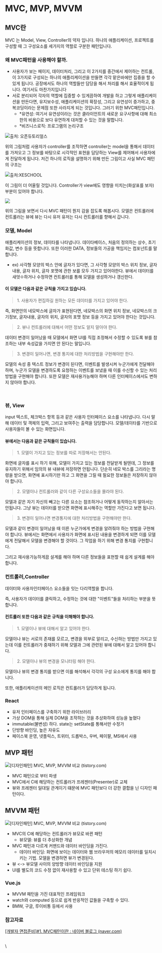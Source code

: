 # MVC, MVP, MVVM

## MVC란

MVC 는 Model, View, Controller의 약자 입니다. 하나의 애플리케이션, 프로젝트를 구성할 때 그 구성요소를 세가지의 역할로 구분한 패턴입니다.



### 왜 MVC패턴을 사용해야 할까.

* 사용자가 보는 페이지, 데이터처리, 그리고 이 2가지를 중간에서 제어하는 컨트롤, 이 3가지로 구성되는 하나의 애플리케이션을 만들면 각각 맡은바에만 집중을 할 수 있게 됩니다. 공장에서도 하나의 역할들만 담당을 해서 처리를 해서 효율적이게 됩니다. 여기서도 마찬가지입니다
* 서로 분리되어 각자의 역할에 집중할 수 있게끔하여 개발을 하고 그렇게 애플리케이션을 만든다면, 유지보수성, 애플리케이션의 확장성, 그리고 유연성이 증가하고, 중복코딩이라는 문제점 또한 사라지게 되는 것입니다. 그러기 위한 MVC패턴입니다.
  * \*유연성: 여기서 유연성이라는 것은 클라이언트의 새로운 요구사항에 대해 최소한의 비용으로 보다 유연하게 대처할 수 있는 것을 말합니다.
  * \*비즈니스로직: 프로그램의 논리구조

![출처: 오픈듀토리얼스](https://mblogthumb-phinf.pstatic.net/MjAxNzAzMjVfMjIg/MDAxNDkwNDM4ODMzNjI2.nzDNB5K0LuyP4joE2C4rIbL5Ue2F3at7wiI6ZpuTJN0g.WZ6V-WHZygLYW2WSdzcs7uAiAWgAJe3\_H0XdkYKkutkg.PNG.jhc9639/1262.png?type=w800)

위의 그림처럼 사용자가 controller를 조작하면 controller는 model을 통해서 데이터를 가져오고 그 정보를 바탕으로 시각적인 표현을 담당하는 View를 제어해서 사용자에게 전달하게 됩니다. 저건 하나의 로직을 설명하기 위해 만든 그림이고 사실 MVC 패턴의 구조는

![출처:XESCHOOL](https://mblogthumb-phinf.pstatic.net/MjAxNzAzMjVfMTM0/MDAxNDkwNDQyNDI5OTAy.MUksll6Y9SzelJjmGW6zXOlPebJKOft3OhcnmhrcmTgg.4g4FxlhwEpgxp8kGXJVLf2LHlrRJhP7NqR7LJew8tL0g.PNG.jhc9639/ModelViewControllerDiagram.png?type=w800)

이 그림이 더 어울릴 것입니다. Controller가 view에도 영향을 미치는(화살표를 보자) 부분이 있어야 합니다.

![](https://mblogthumb-phinf.pstatic.net/MjAxNzAzMjVfMjUw/MDAxNDkwNDM4NzI4MTIy.4ZtITJJKJW\_Nj1gKST0BhKMAzqmMaYIj9PobYJMFD4Ig.xTHT-0qyRKXsA4nZ2xKPNeCxeU2-tLIc-4oyrWq5WBgg.PNG.jhc9639/mvc\_role\_diagram.png?type=w800)

위의 그림을 보면서 다시 MVC 패턴이 뭔지 감을 잡도록 해봅시다. 모델은 컨트롤러에 컨트롤러는 뷰에 뷰는 다시 유저 유저는 다시 컨트롤러를 향해서 갑니다.



### 모델, Model

애플리케이션의 정보, 데이타를 나타냅니다. 데이타베이스, 처음의 정의하는 상수, 초기화값, 변수 등을 뜻합니다. 또한 이러한 DATA, 정보들의 가공을 책임지는 컴포넌트를 말합니다.

* ex) 사각형 모양의 박스 안에 글자가 있다면, 그 사각형 모양의 박스 위치 정보, 글자 내용, 글자 위치, 글자 포맷에 관한 보를 모두 가지고 있어야한다. 뷰에서 데이터를 새엇ㅇ하거나 수정하면 컨트롤러를 통해 모델을 생성하거나 갱신한다.

#### 이 모델은 다음과 같은 규칙을 가지고 있습니다.

> 1\. 사용자가 편집하길 원하는 모든 데이터를 가지고 있어야 한다.

즉, 화면안의 네모박스에 글자가 표현된다면, 네모박스의 화면 위치 정보, 네모박스의 크기정보, 글자내용, 글자의 위치, 글자의 포맷 정보 등을 가지고 있어야 한다는 것입니다.

> 2\. 뷰나 컨트롤러에 대해서 어떤 정보도 알지 말아야 한다.

데이터 변경이 일어났을 때 모델에서 화면 UI를 직접 조정해서 수정할 수 있도록 뷰를 참조하는 내부 속성값을 가지면 안 된다는 말입니다.

> 3\. 변경이 일어나면, 변경 통지에 대한 처리방법을 구현해야만 한다.

모델의 속성 중 텍스트 정보가 변경이 된다면, 이벤트를 발생시켜 누군가에게 전달해야 하며, 누군가 모델을 변경하도록 요청하는 이벤트를 보냈을 때 이를 수신할 수 있는 처리 방법을 구현해야 합니다. 또한 모델은 재사용가능해야 하며 다른 인터페이스에서도 변하지 않아야 합니다.

​

### 뷰, View

input 텍스트, 체크박스 항목 등과 같은 사용자 인터페이스 요소를 나타냅니다. 다시 말해 데이터 및 객체의 입력, 그리고 보여주는 출력을 담당합니다. 모델/데이타를 기반으로 사용자들이 볼 수 있는 화면입니다.&#x20;

#### 뷰에서는 다음과 같은 규칙들이 있습니다.

> 1\. 모델이 가지고 있는 정보를 따로 저장해서는 안된다.

화면에 글자를 표시 하기 위해, 모델이 가지고 있는 정보를 전달받게 될텐데, 그 정보를 유지하기 위해서 임의의 뷰 내뷰에 저장하면 안됩니다. 단순히 네모 박스를 그리라는 명령을 받으면, 화면에 표시하기만 하고 그 화면을 그릴 때 필요한 정보들은 저장하지 않아야 합니다.

> 2\. 모델이나 컨트롤러와 같이 다른 구성요소들을 몰라야 된다.

모델과 같은 자기 자신의 빼고는 다른 요소는 참조하거나 어떻게 동작하는지 알아서는 안됩니다. 그냥 뷰는 데이터를 받으면 화면에 표시해주는 역할만 가진다고 보면 됩니다.

> 3\. 변경이 일어나면 변경통지에 대한 처리방법을 구현해야만 한다.

모델과 같이 변경이 일어났을 때 이른 누군가에게 변경을 알려줘야 하는 방법을 구현해야 합니다. 뷰에서는 화면에서 사용자가 화면에 표시된 내용을 변경하게 되면 이를 모델에게 전달해서 모델을 변경해야 할 것이다. 그 작업을 하기 위해 변경 통지를 구현합니다.

그리고 재사용가능하게끔 설계를 해야 하며 다른 정보들을 표현할 때 쉽게 설계를 해야 합니다.



### 컨트롤러,Controller

데이터와 사용자인터페이스 요소들을 잇는 다리역할을 합니다.

즉, 사용자가 데이터를 클릭하고, 수정하는 것에 대한 "이벤트"들을 처리하는 부분을 뜻합니다.

#### 컨트롤러 또한 다음과 같은 규칙을 이해해야 합니다.

> 1\. 모델이나 뷰에 대해서 알고 있어야 한다.

모델이나 뷰는 서로의 존재를 모르고, 변경을 외부로 알리고, 수신하는 방법만 가지고 있는데 이를 컨트롤러가 중재하기 위해 모델과 그에 관련된 뷰에 대해서 알고 있어야 합니다.

> 2\. 모델이나 뷰의 변경을 모니터링 해야 한다.

모델이나 뷰의 변경 통지를 받으면 이를 해석해서 각각의 구성 요소에게 통지를 해야 합니다.

또한, 애플리케이션의 메인 로직은 컨트롤러가 담당하게 됩니다.



### React

* 유저 인터페이스를 구축하기 위한 라이브러리
* 가상 DOM을 통해 실제 DOM을 조작하는 것을 추상화하여 성능을 높혔다
* immutable(불변성) 하다. state는 setState를 통해서만 수정가
* 단방향 바인딩, 높은 자유도
* 페이스북 운영, 넷플릭스, 트위터, 드롭박스, 우버, 페이팔, MS에서 사용



## MVP 패턴

![\[디자인패턴\] MVC, MVP, MVVM 비교 (tistory.com)](<../.gitbook/assets/img1.daumcdn (4).png>)

* MVC 패턴으로 부터 파생
* MVC에서 C에 해당하는 컨트롤러가 프레젠터(Presenter)로 교체
* 뷰와 프레젠터 일대일 관계이기 떄문에 MVC 패턴보다 더 강한 결합을 닌 디자인 패턴이다.



## MVVM 패턴

![\[디자인패턴\] MVC, MVP, MVVM 비교 (tistory.com)](../.gitbook/assets/img1.daumcdn.png)

* MVC의 C에 해당하는 컨트롤러가 뷰모로 바뀐 패턴
  * 뷰모델: 뷰를 더 추상화한 개념
* MVC 패턴과 다르게 커맨드와 데이터 바인딩을 가진다.
  * 데이터 바인딩: 화면에 보이는 데이터와 웹 브라우저의 메모리 데이터를 일치시키는 기법. 모델을 변경하면 뷰가 변경된다.
* 뷰 <-> 뷰모델 사이의 양방향 데이터 바인딩을 지원
* UI를 별도의 코드 수정 없이 재사용할 수 있고 단위 테스팅 하기 쉽다.



### Vue.js

* MVVM 패턴을 가진 대표적인 프레임워크
* watch와 computed 등으로 쉽게 반응적인 값들을 구축할 수 있다.
* BMW, 구글, 루이비통 등에서 사용



### 참고자료

[\[개발자 면접준비\]#1. MVC패턴이란 : 네이버 블로그 (naver.com)](https://m.blog.naver.com/jhc9639/220967034588)

\
\
